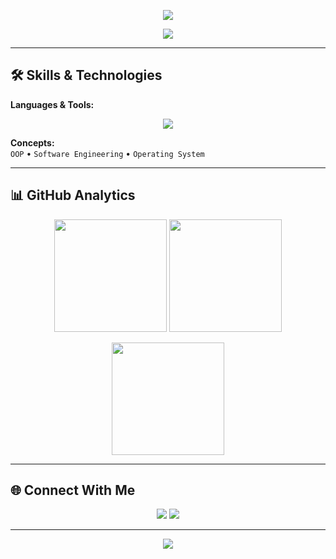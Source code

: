 <!-- Header Banner -->
<p align="center">
  <img src="https://capsule-render.vercel.app/api?type=waving&height=200&color=gradient&text=AAKASH%20SATYAM%20JHA&fontAlign=50&fontAlignY=35&fontColor=fff&fontSize=50&desc=Aspiring%20Software%20Developer%20|%20BTech%20IT&descAlign=50&descAlignY=55&animation=twinkling" />
</p>

<!-- Typing Introduction -->
<p align="center">
  <a href="https://git.io/typing-svg">
    <img src="https://readme-typing-svg.herokuapp.com?font=Fira+Code&weight=500&size=22&pause=1000&color=00F7FF&center=true&vCenter=true&width=500&lines=Hello+There!+%F0%9F%91%8B;I'm+Aakash+Satyam+Jha;BTech+in+Information+Technology;Passionate+Coder+and+Problem+Solver;Always+Learning+New+Tech" />
  </a>
</p>

---

## 🛠 Skills & Technologies

**Languages & Tools:**
<p align="center">
  <img src="https://skillicons.dev/icons?i=c,cpp,python,java,js,html,css,git,github,vscode,react,tailwind" />
</p>

**Concepts:**  
`OOP` • `Software Engineering` • `Operating System`

---

## 📊 GitHub Analytics

<p align="center">
  <img src="https://github-readme-stats.vercel.app/api?username=aakashsatyamjha&show_icons=true&theme=radical&hide_border=true&bg_color=0D1117&title_color=58A6FF&icon_color=00F7FF" height="180"/>
  <img src="https://github-readme-stats.vercel.app/api/top-langs/?username=aakashsatyamjha&layout=compact&theme=radical&hide_border=true&bg_color=0D1117&title_color=58A6FF" height="180"/>
</p>

<p align="center">
  <img src="https://github-readme-streak-stats.herokuapp.com/?user=aakashsatyamjha&theme=radical&hide_border=true&background=0D1117&ring=00F7FF&fire=FF8C00&currStreakLabel=58A6FF" height="180"/>
</p>

---

## 🌐 Connect With Me

<p align="center">
  <a href="https://www.linkedin.com/in/aakash-satyam-jha-7bab432a4/"><img src="https://img.shields.io/badge/LinkedIn-0A66C2?style=for-the-badge&logo=linkedin&logoColor=white"></a>
  <a href="mailto:aakash23112004@gmail.com"><img src="https://img.shields.io/badge/Email-D14836?style=for-the-badge&logo=gmail&logoColor=white"></a>
</p>

---

<!-- Footer Banner -->
<p align="center">
  <img src="https://capsule-render.vercel.app/api?type=waving&height=120&section=footer&color=gradient"/>
</p>
